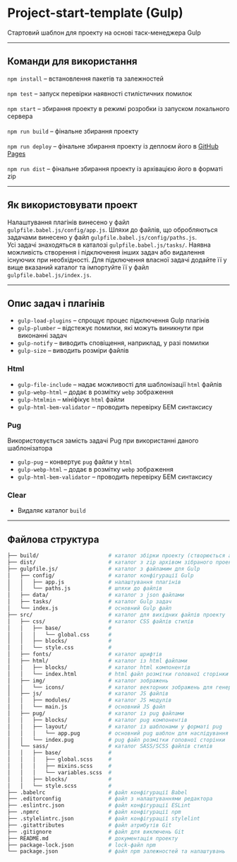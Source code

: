# Project-start-template (Gulp)
Стартовий шаблон для проекту на основі таск-менеджера Gulp
___
## Команди для використання
`npm install` – встановлення пакетів та залежностей<br><br>
`npm test` – запуск перевірки наявності стилістичних помилок<br><br>
`npm start` – збирання проекту в режимі розробки із запуском локального сервера<br><br>
`npm run build` – фінальне збирання проекту <br><br>
`npm run deploy` – фінальне збирання проекту із деплоєм його в [GitHub Pages](https://pages.github.com)<br><br>
`npm run dist` – фінальне збирання проекту із архівацією його в форматі zip<br>
___
## Як використовувати проект
Налаштування плагінів винесено у файл `gulpfile.babel.js/config/app.js`.  Шляхи до файлів, що обробляються задачами винесено у файл `gulpfile.babel.js/config/paths.js`.<br>
Усі задачі знаходяться в каталозі `gulpfile.babel.js/tasks/`. Наявна можливість створення і підключення інших задач або видалення існуючих при необхідності. Для підключення власної задачі додайте її у вище вказаний каталог та  імпортуйте її у файл `gulpfile.babel.js/index.js`.
___
## Опис задач і плагінів
* `gulp-load-plugins` – спрощує процес підключення Gulp плагінів 
* `gulp-plumber` – відстежує помилки, які можуть виникнути при виконанні задач
* `gulp-notify` – виводить сповіщення, наприклад, у разі помилки 
* `gulp-size` – виводить розміри файлів
### Html
* `gulp-file-include` – надає можливості для шаблонізації `html` файлів 
* `gulp-webp-html` – додає в розмітку `webp` зображення
* `gulp-htmlmin` – мініфікує `html` файли
* `gulp-html-bem-validator` – проводить перевірку БЕМ синтаксису
### Pug
Використовується замість задачі Pug при використанні даного шаблонізатора
* `gulp-pug` – конвертує `pug` файли у `html`
* `gulp-webp-html` – додає в розмітку `webp` зображення
* `gulp-html-bem-validator` – проводить перевірку БЕМ синтаксису

### Clear
* Видаляє каталог `build`
___
## Файлова структура
```bash
├── build/                      # каталог збірки проекту (створюється автоматично)
├── dist/                       # каталог з zip архівом зібраного проекту (створюється автоматично)
├── gulpfile.js/                # каталог з файламим для Gulp
│   ├── config/                 # каталог конфігурації Gulp
│   │   ├── app.js              # налаштування плагінів
│   │   └── paths.js            # шляхи до файлів
│   ├── data/                   # каталог з json файлами
│   ├── tasks/                  # каталог Gulp задач
│   └── index.js                # основний Gulp файл
├── src/                        # каталог для вихідних файлів проекту
│   ├── css/                    # каталог CSS файлів стилів 
│   │   ├── base/               #
│   │   │   └── global.css      #
│   │   ├── blocks/             #
│   │   └── style.css           #
│   ├── fonts/                  # каталог шрифтів
│   ├── html/                   # каталог із html файлами
│   │   ├── blocks/             # каталог html компонентів
│   │   └── index.html          # html файл розмітки головної сторінки
│   ├── img/                    # каталог зображень
│   │   └── icons/              # каталог векторних зображень для генерації спрайта
│   ├── js/                     # каталог JS файлів
│   │   ├── modules/            # каталог JS модулів
│   │   └── main.js             # основний JS файл
│   ├── pug/                    # каталог із pug файлами
│   │   ├── blocks/             # каталог pug компонентів
│   │   ├── layout/             # каталог із шаблонами у форматі pug
│   │   │   └── app.pug         # основний pug шаблон для наслідування
│   │   └── index.pug           # pug файл розмітки головної сторінки
│   └── sass/                   # каталог SASS/SCSS файлів стилів
│   │   ├── base/               #
│   │   │   ├── global.scss     #
│   │   │   ├── mixins.scss     #
│   │   │   └── variables.scss  #
│   │   ├── blocks/             #
│   │   └── style.scss          #
├── .babelrc                    # файл конфігурації Babel
├── .editorconfig               # файл з налаштуваннями редактора
├── .eslintrc.json              # файл конфігурації ESLint
├── .npmrc                      # файл конфігурації npm
├── .stylelintrc.json           # файл конфігурації stylelint
├── .gitattributes              # файл атрибутів Git
├── .gitignore                  # файл для виключень Git
├── README.md                   # документація проекту
├── package-lock.json           # lock-файл npm
└── package.json                # файл npm залежностей та налаштувань
```
